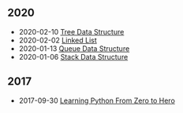 <div class="tags">

## 2020

- <time class="date">2020-02-10</time> <span>[Tree Data Structure](/series/data-structures/tree-data-structure)</span>
- <time class="date">2020-02-02</time> <span>[Linked List](/series/data-structures/linked-list-data-structure)</span>
- <time class="date">2020-01-13</time> <span>[Queue Data Structure](/series/data-structures/queue-data-structure)</span>
- <time class="date">2020-01-06</time> <span>[Stack Data Structure](/series/data-structures/stack-data-structure)</span>

## 2017

- <time class="date">2017-09-30</time> <span>[Learning Python From Zero to Hero](/learning-python-from-zero-to-hero)</span>

</div>
